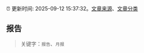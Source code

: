 :alarm_clock: 更新时间: 2025-09-12 15:37:32。[文章来源](/README.md)、[文章分类](/TAGS.md)

## 报告


> 关键字：`报告`、`月报`



